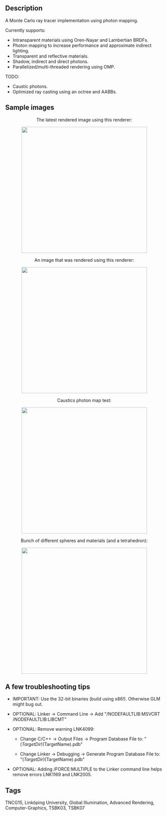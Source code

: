 ## Description
A Monte Carlo ray tracer implementation using photon mapping. 

Currently supports:
- Intransparent materials using Oren-Nayar and Lambertian BRDFs.
- Photon mapping to increase performance and approximate indirect lighting.
- Transparent and reflective materials.
- Shadow, indirect and direct photons.
- Parallelized/multi-threaded rendering using OMP.

TODO: 
- Caustic photons.
- Optimized ray casting using an octree and AABBs.

## Sample images
<p align="center">
The latest rendered image using this renderer:
</p>
<p align="center">
<img src="https://github.com/Friduric/raytracer/blob/master/finalres.png" width="400" height="400">
</p>
<p align="center">
An image that was rendered using this renderer:
</p>
<p align="center">
<img src="https://github.com/Friduric/raytracer/blob/master/first_refraction_test.png" width="400" height="400">
</p>
<p align="center">
Caustics photon map test:
</p>
<p align="center">
<img src="https://github.com/Friduric/raytracer/blob/master/100kcp53sec.png" width="400" height="400">
</p>
<p align="center">
Bunch of different spheres and materials (and a tetrahedron):
</p>
<p align="center">
<img src="https://github.com/Friduric/raytracer/blob/master/1000ray763s.png" width="400" height="400">
</p>

## A few troubleshooting tips
- IMPORTANT: Use the 32-bit binaries (build using x86!). Otherwise GLM might bug out.

- OPTIONAL: Linker -> Command Line -> Add "/NODEFAULTLIB:MSVCRT /NODEFAULTLIB:LIBCMT"

- OPTIONAL: Remove warning LNK4099:

  - Change C/C++ -> Output Files -> Program Database File to: "$(TargetDir)$(TargetName).pdb"

  - Change Linker -> Debugging -> Generate Program Database File to: "$(TargetDir)$(TargetName).pdb"

- OPTIONAL: Adding /FORCE:MULTIPLE to the Linker command line helps remove errors LNK1169 and LNK2005.

## Tags
TNCG15, Linköping University, Global Illumination, Advanced Rendering, Computer-Graphics, TSBK03, TSBK07

